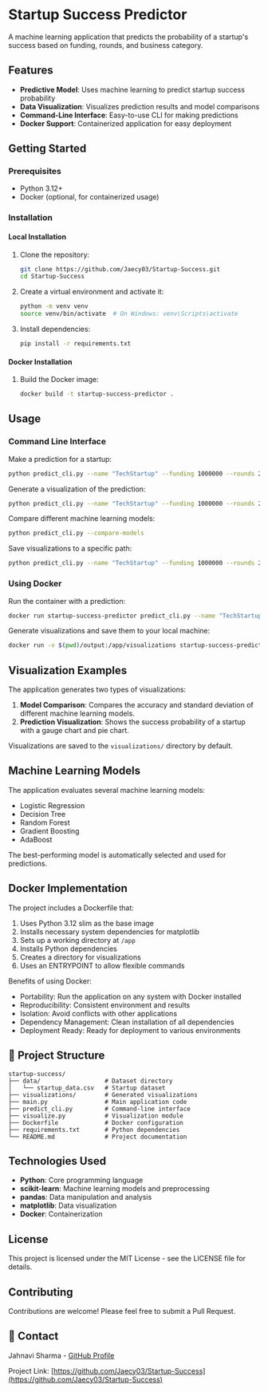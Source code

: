 # Startup Success Predictor

A machine learning application that predicts the probability of a startup's success based on funding, rounds, and business category.

## Features

- **Predictive Model**: Uses machine learning to predict startup success probability
- **Data Visualization**: Visualizes prediction results and model comparisons
- **Command-Line Interface**: Easy-to-use CLI for making predictions
- **Docker Support**: Containerized application for easy deployment

## Getting Started

### Prerequisites

- Python 3.12+
- Docker (optional, for containerized usage)

### Installation

#### Local Installation

1. Clone the repository:
   ```bash
   git clone https://github.com/Jaecy03/Startup-Success.git
   cd Startup-Success
   ```

2. Create a virtual environment and activate it:
   ```bash
   python -m venv venv
   source venv/bin/activate  # On Windows: venv\Scripts\activate
   ```

3. Install dependencies:
   ```bash
   pip install -r requirements.txt
   ```

#### Docker Installation

1. Build the Docker image:
   ```bash
   docker build -t startup-success-predictor .
   ```

## Usage

### Command Line Interface

Make a prediction for a startup:

```bash
python predict_cli.py --name "TechStartup" --funding 1000000 --rounds 2 --category "Software"
```

Generate a visualization of the prediction:

```bash
python predict_cli.py --name "TechStartup" --funding 1000000 --rounds 2 --category "Software" --visualize
```

Compare different machine learning models:

```bash
python predict_cli.py --compare-models
```

Save visualizations to a specific path:

```bash
python predict_cli.py --name "TechStartup" --funding 1000000 --rounds 2 --category "Software" --save-viz "path/to/save.png"
```

### Using Docker

Run the container with a prediction:

```bash
docker run startup-success-predictor predict_cli.py --name "TechStartup" --funding 1000000 --rounds 2 --category "Software"
```

Generate visualizations and save them to your local machine:

```bash
docker run -v $(pwd)/output:/app/visualizations startup-success-predictor predict_cli.py --name "TechStartup" --funding 1000000 --rounds 2 --category "Software" --visualize
```

## Visualization Examples

The application generates two types of visualizations:

1. **Model Comparison**: Compares the accuracy and standard deviation of different machine learning models.
2. **Prediction Visualization**: Shows the success probability of a startup with a gauge chart and pie chart.

Visualizations are saved to the `visualizations/` directory by default.

## Machine Learning Models

The application evaluates several machine learning models:

- Logistic Regression
- Decision Tree
- Random Forest
- Gradient Boosting
- AdaBoost

The best-performing model is automatically selected and used for predictions.

## Docker Implementation

The project includes a Dockerfile that:

1. Uses Python 3.12 slim as the base image
2. Installs necessary system dependencies for matplotlib
3. Sets up a working directory at `/app`
4. Installs Python dependencies
5. Creates a directory for visualizations
6. Uses an ENTRYPOINT to allow flexible commands

Benefits of using Docker:
- Portability: Run the application on any system with Docker installed
- Reproducibility: Consistent environment and results
- Isolation: Avoid conflicts with other applications
- Dependency Management: Clean installation of all dependencies
- Deployment Ready: Ready for deployment to various environments

## 📁 Project Structure

```
startup-success/
├── data/                  # Dataset directory
│   └── startup_data.csv   # Startup dataset
├── visualizations/        # Generated visualizations
├── main.py                # Main application code
├── predict_cli.py         # Command-line interface
├── visualize.py           # Visualization module
├── Dockerfile             # Docker configuration
├── requirements.txt       # Python dependencies
└── README.md              # Project documentation
```

## Technologies Used

- **Python**: Core programming language
- **scikit-learn**: Machine learning models and preprocessing
- **pandas**: Data manipulation and analysis
- **matplotlib**: Data visualization
- **Docker**: Containerization

## License

This project is licensed under the MIT License - see the LICENSE file for details.

## Contributing

Contributions are welcome! Please feel free to submit a Pull Request.

## 📧 Contact

Jahnavi Sharma - [GitHub Profile](https://github.com/Jaecy03)

Project Link: [https://github.com/Jaecy03/Startup-Success](https://github.com/Jaecy03/Startup-Success)
